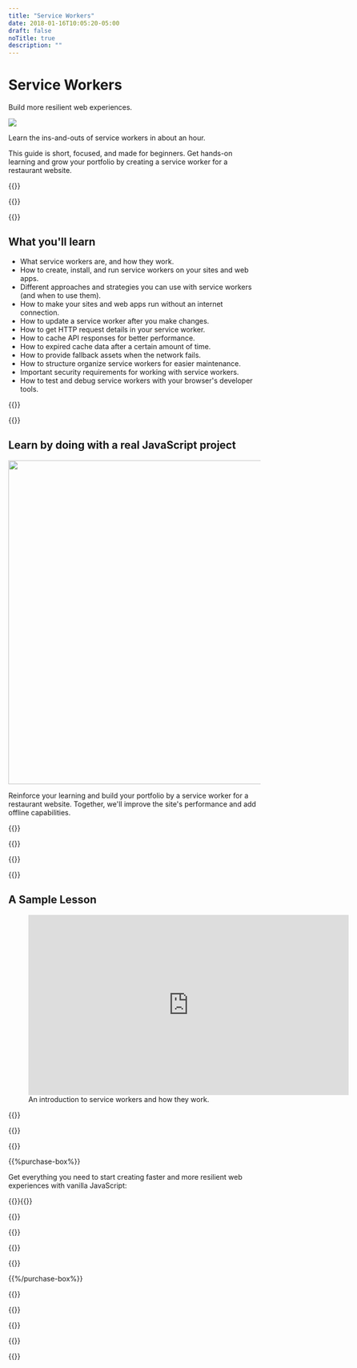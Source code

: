 ```yaml
---
title: "Service Workers"
date: 2018-01-16T10:05:20-05:00
draft: false
noTitle: true
description: ""
---
```


<h1 class="no-padding-top no-margin-bottom h5 text-sans">Service Workers</h1>
<p><span class="text-xlarge text-serif">Build more resilient web experiences.</span></p>

<img class="img-center img-hero" src="/img/guides/service-workers.png">

<span class="text-large">Learn the ins-and-outs of service workers in about an hour.</span>

This guide is short, focused, and made for beginners. Get hands-on learning and grow your portfolio by creating a service worker for a restaurant website.

{{<cta for="guide">}}

<div class="padding-bottom-small">{{<pricing-link>}}</div>

{{<guide-used-by>}}

## What you'll learn

- What service workers are, and how they work.
- How to create, install, and run service workers on your sites and web apps.
- Different approaches and strategies you can use with service workers (and when to use them).
- How to make your sites and web apps run without an internet connection.
- How to update a service worker after you make changes.
- How to get HTTP request details in your service worker.
- How to cache API responses for better performance.
- How to expired cache data after a certain amount of time.
- How to provide fallback assets when the network fails.
- How to structure organize service workers for easier maintenance.
- Important security requirements for working with service workers.
- How to test and debug service workers with your browser's developer tools.

{{<guide-formats>}}

{{<testimonial-group group="learn">}}

## Learn by doing with a real JavaScript project

<p class="no-margin-bottom"><img src="/img/projects/service-workers.png" alt="" width="1080" height="647" class="no-margin-bottom img-center"></p>

Reinforce your learning and build your portfolio by a service worker for a restaurant website. Together, we'll improve the site's performance and add offline capabilities.

{{<bonuses>}}

{{<pricing-link>}}

{{<testimonial-group group="slack">}}

{{<guide-skills>}}

## A Sample Lesson

<figure>
	<iframe class="no-margin-bottom" src="https://player.vimeo.com/video/625752066?h=9601cd8d44" width="640" height="360" frameborder="0" allow="autoplay; fullscreen; picture-in-picture" allowfullscreen></iframe>
	<figcaption>An introduction to service workers and how they work.</figcaption>
</figure>

{{<sample>}}

{{<guide-money-back>}}

{{<guide-about-me>}}

{{%purchase-box%}}

Get everything you need to start creating faster and more resilient web experiences with vanilla JavaScript:

{{<purchase-summary>}}{{</purchase-summary>}}

{{<cta for="guide-buy">}}

{{<purchase-link product="serviceWorkers">}}

{{<purchase-upsell upsell="advanced">}}

{{<sales-numbers>}}

{{%/purchase-box%}}

{{<testimonial-group group="purchase">}}

{{<guide-faq>}}

{{<pricing-link>}}

{{<testimonial-group group="faq">}}

{{<not-ready-yet>}}